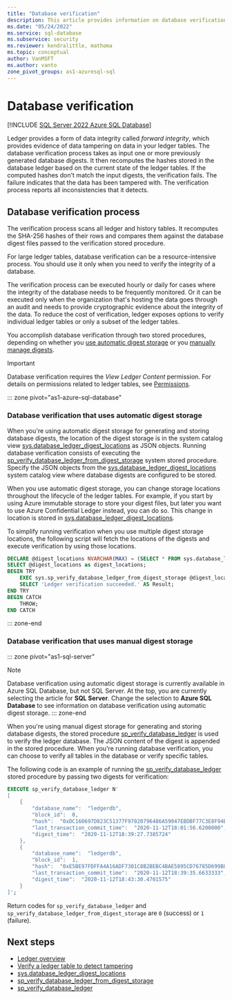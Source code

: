 ```yaml
---
title: "Database verification"
description: This article provides information on database verification for a ledger database.
ms.date: "05/24/2022"
ms.service: sql-database
ms.subservice: security
ms.reviewer: kendralittle, mathoma
ms.topic: conceptual
author: VanMSFT
ms.author: vanto
zone_pivot_groups: as1-azuresql-sql
---
```


# Database verification

[!INCLUDE [SQL Server 2022 Azure SQL Database](../../../includes/applies-to-version/sqlserver2022-asdb.md)]

Ledger provides a form of data integrity called *forward integrity*, which provides evidence of data tampering on data in your ledger tables. The database verification process takes as input one or more previously generated database digests. It then recomputes the hashes stored in the database ledger based on the current state of the ledger tables. If the computed hashes don't match the input digests, the verification fails. The failure indicates that the data has been tampered with. The verification process reports all inconsistencies that it detects.

## Database verification process

The verification process scans all ledger and history tables. It recomputes the SHA-256 hashes of their rows and compares them against the database digest files passed to the verification stored procedure. 

For large ledger tables, database verification can be a resource-intensive process. You should use it only when you need to verify the integrity of a database. 

The verification process can be executed hourly or daily for cases where the integrity of the database needs to be frequently monitored. Or it can be executed only when the organization that's hosting the data goes through an audit and needs to provide cryptographic evidence about the integrity of the data. To reduce the cost of verification, ledger exposes options to verify individual ledger tables or only a subset of the ledger tables. 

You accomplish database verification through two stored procedures, depending on whether you [use automatic digest storage](#database-verification-that-uses-automatic-digest-storage) or you [manually manage digests](#database-verification-that-uses-manual-digest-storage).

> [!IMPORTANT]
> Database verification requires the *View Ledger Content* permission. For details on permissions related to ledger tables, see [Permissions](/sql/relational-databases/security/permissions-database-engine#asdbpermissions).

::: zone pivot="as1-azure-sql-database"

### Database verification that uses automatic digest storage

When you're using automatic digest storage for generating and storing database digests, the location of the digest storage is in the system catalog view [sys.database_ledger_digest_locations](/sql/relational-databases/system-catalog-views/sys-database-ledger-digest-locations-transact-sql) as JSON objects. Running database verification consists of executing the [sp_verify_database_ledger_from_digest_storage](/sql/relational-databases/system-stored-procedures/sys-sp-verify-database-ledger-from-digest-storage-transact-sql) system stored procedure. Specify the JSON objects from the [sys.database_ledger_digest_locations](/sql/relational-databases/system-catalog-views/sys-database-ledger-digest-locations-transact-sql)  system catalog view where database digests are configured to be stored. 

When you use automatic digest storage, you can change storage locations throughout the lifecycle of the ledger tables.  For example, if you start by using Azure immutable storage to store your digest files, but later you want to use Azure Confidential Ledger instead, you can do so. This change in location is stored in [sys.database_ledger_digest_locations](/sql/relational-databases/system-catalog-views/sys-database-ledger-digest-locations-transact-sql). 

To simplify running verification when you use multiple digest storage locations, the following script will fetch the locations of the digests and execute verification by using those locations.

```sql
DECLARE @digest_locations NVARCHAR(MAX) = (SELECT * FROM sys.database_ledger_digest_locations FOR JSON AUTO, INCLUDE_NULL_VALUES);
SELECT @digest_locations as digest_locations;
BEGIN TRY
    EXEC sys.sp_verify_database_ledger_from_digest_storage @digest_locations;
    SELECT 'Ledger verification succeeded.' AS Result;
END TRY
BEGIN CATCH
    THROW;
END CATCH
```

::: zone-end

### Database verification that uses manual digest storage

::: zone pivot="as1-sql-server"
> [!NOTE]
> Database verification using automatic digest storage is currently available in Azure SQL Database, but not SQL Server. At the top, you are currently selecting the article for **SQL Server**. Change the selection to **Azure SQL Database** to see information on database verification using automatic digest storage.
::: zone-end

When you're using manual digest storage for generating and storing database digests, the stored procedure [sp_verify_database_ledger](/sql/relational-databases/system-stored-procedures/sys-sp-verify-database-ledger-transact-sql) is used to verify the ledger database. The JSON content of the digest is appended in the stored procedure. When you're running database verification, you can choose to verify all tables in the database or verify specific tables. 

The following code is an example of running the [sp_verify_database_ledger](/sql/relational-databases/system-stored-procedures/sys-sp-verify-database-ledger-transact-sql) stored procedure by passing two digests for verification: 

```sql
EXECUTE sp_verify_database_ledger N'
[
    {
        "database_name":  "ledgerdb",
        "block_id":  0,
        "hash":  "0xDC160697D823C51377F97020796486A59047EBDBF77C3E8F94EEE0FFF7B38A6A",
        "last_transaction_commit_time":  "2020-11-12T18:01:56.6200000",
        "digest_time":  "2020-11-12T18:39:27.7385724"
    },
    {
        "database_name":  "ledgerdb",
        "block_id":  1,
        "hash":  "0xE5BE97FDFFA4A16ADF7301C8B2BEBC4BAE5895CD76785D699B815ED2653D9EF8",
        "last_transaction_commit_time":  "2020-11-12T18:39:35.6633333",
        "digest_time":  "2020-11-12T18:43:30.4701575"
    }
]';
```

Return codes for `sp_verify_database_ledger` and `sp_verify_database_ledger_from_digest_storage` are `0` (success) or `1` (failure).

## Next steps

- [Ledger overview](ledger-overview.md)
- [Verify a ledger table to detect tampering](ledger-verify-database.md)
- [sys.database_ledger_digest_locations](/sql/relational-databases/system-catalog-views/sys-database-ledger-digest-locations-transact-sql)
- [sp_verify_database_ledger_from_digest_storage](/sql/relational-databases/system-stored-procedures/sys-sp-verify-database-ledger-from-digest-storage-transact-sql)
- [sp_verify_database_ledger](/sql/relational-databases/system-stored-procedures/sys-sp-verify-database-ledger-transact-sql)
